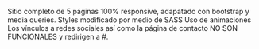 Sitio completo de 5 páginas 100% responsive, adapatado con bootstrap y media queries. 
Styles modificado por medio de SASS
Uso de animaciones
Los vínculos a redes sociales así como la página de contacto NO SON FUNCIONALES y redirigen a #.

